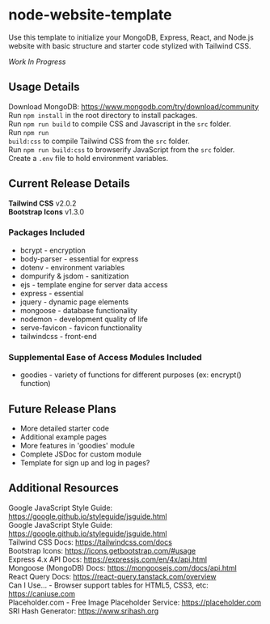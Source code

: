 # node-website-template
Use this template to initialize your MongoDB, Express, React, and Node.js website with basic structure and starter code stylized with Tailwind CSS.

<i>Work In Progress</i>

## Usage Details
Download MongoDB: https://www.mongodb.com/try/download/community
<br>
Run <code>npm install</code> in the root directory to install packages.
<br>
Run <code>npm run build</code> to compile CSS and Javascript in the <code>src</code> folder.
<br>
Run <code>npm run build:css</code> to compile Tailwind CSS from the <code>src</code> folder.
<br>
Run <code>npm run build:css</code> to browserify JavaScript from the <code>src</code> folder.
<br>
Create a <code>.env</code> file to hold environment variables.

## Current Release Details
<b>Tailwind CSS</b> v2.0.2
<br>
<b>Bootstrap Icons</b> v1.3.0

### Packages Included
<ul>
    <li>bcrypt - encryption</li>
    <li>body-parser - essential for express</li>
    <li>dotenv - environment variables</li>
    <li>dompurify & jsdom - sanitization</li>
    <li>ejs - template engine for server data access</li>
    <li>express - essential</li>
    <li>jquery - dynamic page elements</li>
    <li>mongoose - database functionality</li>
    <li>nodemon - development quality of life</li>
    <li>serve-favicon - favicon functionality</li>
    <li>tailwindcss - front-end</li>
 </ul>
 
### Supplemental Ease of Access Modules Included
<ul> 
    <li>goodies - variety of functions for different purposes (ex: encrypt() function)</li>
</ul>

## Future Release Plans
<ul>
  <li>More detailed starter code</li>
  <li>Additional example pages</li>
  <li>More features in 'goodies' module</li>
  <li>Complete JSDoc for custom module</li>
  <li>Template for sign up and log in pages?</li>
</ul>

## Additional Resources
Google JavaScript Style Guide: https://google.github.io/styleguide/jsguide.html
<br>
Google JavaScript Style Guide: https://google.github.io/styleguide/jsguide.html
<br>
Tailwind CSS Docs: https://tailwindcss.com/docs
<br>
Bootstrap Icons: https://icons.getbootstrap.com/#usage
<br>
Express 4.x API Docs: https://expressjs.com/en/4x/api.html
<br>
Mongoose (MongoDB) Docs: https://mongoosejs.com/docs/api.html
<br>
React Query Docs: https://react-query.tanstack.com/overview
<br>
Can I Use... - Browser support tables for HTML5, CSS3, etc: https://caniuse.com
<br>
Placeholder.com - Free Image Placeholder Service: https://placeholder.com
<br>
SRI Hash Generator: https://www.srihash.org